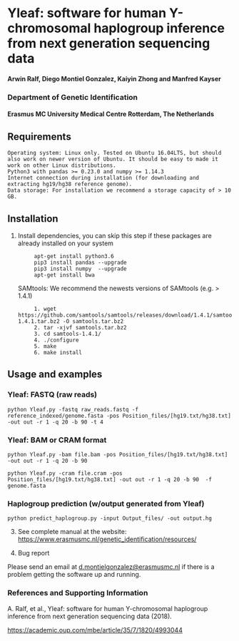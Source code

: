 # Yleaf: software for human Y-chromosomal haplogroup inference from next generation sequencing data

#### Arwin Ralf, Diego Montiel Gonzalez, Kaiyin Zhong and Manfred Kayser

### Department of Genetic Identification 
#### Erasmus MC University Medical Centre Rotterdam, The Netherlands

## Requirements

    Operating system: Linux only. Tested on Ubuntu 16.04LTS, but should also work on newer version of Ubuntu. It should be easy to made it work on other Linux distributions. 
    Python3 with pandas >= 0.23.0 and numpy >= 1.14.3
    Internet connection during installation (for downloading and extracting hg19/hg38 reference genome).
    Data storage: For installation we recommend a storage capacity of > 10 GB. 

## Installation

1. Install dependencies, you can skip this step if these packages are already installed on your system
            
            apt-get install python3.6            
            pip3 install pandas --upgrade
            pip3 install numpy  --upgrade            
            apt-get install bwa            
            

	SAMtools: We recommend the newests versions of SAMtools (e.g. > 1.4.1)

            1. wget https://github.com/samtools/samtools/releases/download/1.4.1/samtools-1.4.1.tar.bz2 -O samtools.tar.bz2
            2. tar -xjvf samtools.tar.bz2 
            3. cd samtools-1.4.1/
            4. ./configure
            5. make
            6. make install

## Usage and examples

### Yleaf: FASTQ (raw reads)
    
    python Yleaf.py -fastq raw_reads.fastq -f reference_indexed/genome.fasta -pos Position_files/[hg19.txt/hg38.txt] -out out -r 1 -q 20 -b 90 -t 4
        
### Yleaf: BAM or CRAM format
    
    python Yleaf.py -bam file.bam -pos Position_files/[hg19.txt/hg38.txt] -out out -r 1 -q 20 -b 90 

    python Yleaf.py -cram file.cram -pos Position_files/[hg19.txt/hg38.txt] -out out -r 1 -q 20 -b 90  -f genome.fasta

### Haplogroup prediction (w/output generated from Yleaf)

    python predict_haplogroup.py -input Output_files/ -out output.hg

3. See complete manual at the website:
    https://www.erasmusmc.nl/genetic_identification/resources/

4. Bug report

Please send an email at d.montielgonzalez@erasmusmc.nl if there is a problem getting the software up and running.

### References and Supporting Information
A. Ralf, et al., Yleaf: software for human Y-chromosomal haplogroup inference from next generation sequencing data (2018).

https://academic.oup.com/mbe/article/35/7/1820/4993044

